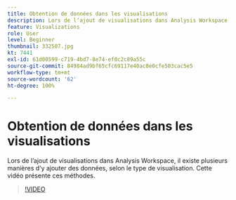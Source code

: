 ```yaml
---
title: Obtention de données dans les visualisations
description: Lors de lʼajout de visualisations dans Analysis Workspace, il existe plusieurs manières dʼy ajouter des données, selon le type de visualisation. Cette vidéo présente ces méthodes.
feature: Visualizations
role: User
level: Beginner
thumbnail: 332507.jpg
kt: 7441
exl-id: 61d00599-c719-4bd7-8e74-ef0c2c89a55c
source-git-commit: 84984ad9bf65cfc69117e40ac0e0cfe503cac5e5
workflow-type: tm+mt
source-wordcount: '62'
ht-degree: 100%

---
```


# Obtention de données dans les visualisations

Lors de lʼajout de visualisations dans Analysis Workspace, il existe plusieurs manières dʼy ajouter des données, selon le type de visualisation. Cette vidéo présente ces méthodes.

>[!VIDEO](https://video.tv.adobe.com/v/3411538/?quality=12&learn=on&captions=fre_fr)
